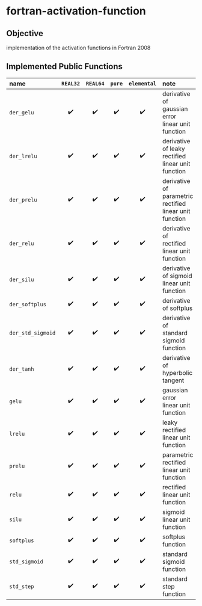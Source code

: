 # fortran-activation-function #

## Objective ##

implementation of the activation functions in Fortran 2008

## Implemented Public Functions ##

|name|`REAL32`|`REAL64`|`pure`|`elemental`|note|
|:-|:-:|:-:|:-:|:-:|:-|
|`der_gelu`|:heavy_check_mark:|:heavy_check_mark:|:heavy_check_mark:|:heavy_check_mark:|derivative of gaussian error linear unit function|
|`der_lrelu`|:heavy_check_mark:|:heavy_check_mark:|:heavy_check_mark:|:heavy_check_mark:|derivative of leaky rectified linear unit function|
|`der_prelu`|:heavy_check_mark:|:heavy_check_mark:|:heavy_check_mark:|:heavy_check_mark:|derivative of parametric rectified linear unit function|
|`der_relu`|:heavy_check_mark:|:heavy_check_mark:|:heavy_check_mark:|:heavy_check_mark:|derivative of rectified linear unit function|
|`der_silu`|:heavy_check_mark:|:heavy_check_mark:|:heavy_check_mark:|:heavy_check_mark:|derivative of sigmoid linear unit function|
|`der_softplus`|:heavy_check_mark:|:heavy_check_mark:|:heavy_check_mark:|:heavy_check_mark:|derivative of softplus|
|`der_std_sigmoid`|:heavy_check_mark:|:heavy_check_mark:|:heavy_check_mark:|:heavy_check_mark:|derivative of standard sigmoid function|
|`der_tanh`|:heavy_check_mark:|:heavy_check_mark:|:heavy_check_mark:|:heavy_check_mark:|derivative of hyperbolic tangent|
|`gelu`|:heavy_check_mark:|:heavy_check_mark:|:heavy_check_mark:|:heavy_check_mark:|gaussian error linear unit function|
|`lrelu`|:heavy_check_mark:|:heavy_check_mark:|:heavy_check_mark:|:heavy_check_mark:|leaky rectified linear unit function|
|`prelu`|:heavy_check_mark:|:heavy_check_mark:|:heavy_check_mark:|:heavy_check_mark:|parametric rectified linear unit function|
|`relu`|:heavy_check_mark:|:heavy_check_mark:|:heavy_check_mark:|:heavy_check_mark:|rectified linear unit function|
|`silu`|:heavy_check_mark:|:heavy_check_mark:|:heavy_check_mark:|:heavy_check_mark:|sigmoid linear unit function|
|`softplus`|:heavy_check_mark:|:heavy_check_mark:|:heavy_check_mark:|:heavy_check_mark:|softplus function|
|`std_sigmoid`|:heavy_check_mark:|:heavy_check_mark:|:heavy_check_mark:|:heavy_check_mark:|standard sigmoid function|
|`std_step`|:heavy_check_mark:|:heavy_check_mark:|:heavy_check_mark:|:heavy_check_mark:|standard step function|

<!-- EOF -->
